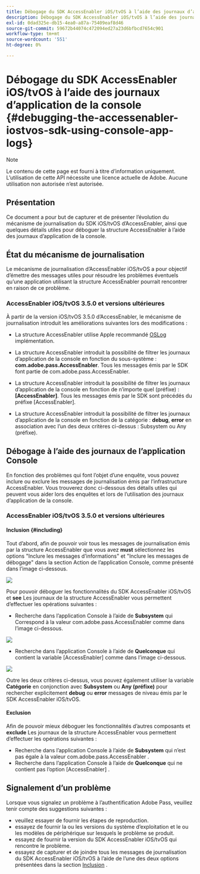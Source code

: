 ```yaml
---
title: Débogage du SDK AccessEnabler iOS/tvOS à l’aide des journaux d’application de la console
description: Débogage du SDK AccessEnabler iOS/tvOS à l’aide des journaux d’application de la console
exl-id: 0dad325e-db15-4ea0-a87a-75409eaf8d46
source-git-commit: 59672b44074c472094ed27a23d6bfbcd7654c901
workflow-type: tm+mt
source-wordcount: '551'
ht-degree: 0%

---
```


# Débogage du SDK AccessEnabler iOS/tvOS à l’aide des journaux d’application de la console {#debugging-the-accessenabler-iostvos-sdk-using-console-app-logs}

>[!NOTE]
>
>Le contenu de cette page est fourni à titre d’information uniquement. L’utilisation de cette API nécessite une licence actuelle de Adobe. Aucune utilisation non autorisée n’est autorisée.


## Présentation

Ce document a pour but de capturer et de présenter l’évolution du mécanisme de journalisation du SDK iOS/tvOS d’AccessEnabler, ainsi que quelques détails utiles pour déboguer la structure AccessEnabler à l’aide des journaux d’application de la console.

## État du mécanisme de journalisation

Le mécanisme de journalisation d’AccessEnabler iOS/tvOS a pour objectif d’émettre des messages utiles pour résoudre les problèmes éventuels qu’une application utilisant la structure AccessEnabler pourrait rencontrer en raison de ce problème.

### AccessEnabler iOS/tvOS 3.5.0 et versions ultérieures

À partir de la version iOS/tvOS 3.5.0 d’AccessEnabler, le mécanisme de journalisation introduit les améliorations suivantes lors des modifications :

* La structure AccessEnabler utilise Apple recommandé [OSLog](https://developer.apple.com/documentation/os/oslog) implémentation.

* La structure AccessEnabler introduit la possibilité de filtrer les journaux d’application de la console en fonction du sous-système : **com.adobe.pass.AccessEnabler**. Tous les messages émis par le SDK font partie de com.adobe.pass.AccessEnabler.

* La structure AccessEnabler introduit la possibilité de filtrer les journaux d’application de la console en fonction de n’importe quel (préfixe) : **[AccessEnabler]**. Tous les messages émis par le SDK sont précédés du préfixe [AccessEnabler].

* La structure AccessEnabler introduit la possibilité de filtrer les journaux d’application de la console en fonction de la catégorie : **debug**, **error** en association avec l’un des deux critères ci-dessus : Subsystem ou Any (préfixe).

## Débogage à l’aide des journaux de l’application Console

En fonction des problèmes qui font l’objet d’une enquête, vous pouvez inclure ou exclure les messages de journalisation émis par l’infrastructure AccessEnabler. Vous trouverez donc ci-dessous des détails utiles qui peuvent vous aider lors des enquêtes et lors de l’utilisation des journaux d’application de la console.


### AccessEnabler iOS/tvOS 3.5.0 et versions ultérieures

#### Inclusion {#including}

Tout d’abord, afin de pouvoir voir tous les messages de journalisation émis par la structure AccessEnabler que vous avez **must** sélectionnez les options &quot;Inclure les messages d’informations&quot; et &quot;Inclure les messages de débogage&quot; dans la section Action de l’application Console, comme présenté dans l’image ci-dessous.

![](assets/include-info-debug-msg.png)


Pour pouvoir déboguer les fonctionnalités du SDK AccessEnabler iOS/tvOS et **see** Les journaux de la structure AccessEnabler vous permettent d’effectuer les opérations suivantes :

* Recherche dans l’application Console à l’aide de **Subsystem** qui Correspond à la valeur com.adobe.pass.AccessEnabler comme dans l’image ci-dessous.

![](assets/subsys-console-app.png)

* Recherche dans l’application Console à l’aide de **Quelconque** qui contient la variable
  [AccessEnabler] comme dans l’image ci-dessous.

![](assets/any-optn-console-app.png)

Outre les deux critères ci-dessus, vous pouvez également utiliser la variable **Catégorie** en conjonction avec **Subsystem** ou **Any (préfixe)** pour rechercher explicitement **debug** ou **error** messages de niveau émis par le SDK AccessEnabler iOS/tvOS.

#### Exclusion

Afin de pouvoir mieux déboguer les fonctionnalités d’autres composants et **exclude** Les journaux de la structure AccessEnabler vous permettent d’effectuer les opérations suivantes :

* Recherche dans l’application Console à l’aide de **Subsystem** qui n’est pas égale à la valeur com.adobe.pass.AccessEnabler .
* Recherche dans l’application Console à l’aide de **Quelconque** qui ne contient pas l’option [AccessEnabler] .

## Signalement d’un problème

Lorsque vous signalez un problème à l’authentification Adobe Pass, veuillez tenir compte des suggestions suivantes :

* veuillez essayer de fournir les étapes de reproduction.
* essayez de fournir la ou les versions du système d’exploitation et le ou les modèles de périphérique sur lesquels le problème se produit.
* essayez de fournir la version du SDK AccessEnabler iOS/tvOS qui rencontre le problème.
* essayez de capturer et de joindre tous les messages de journalisation du SDK AccessEnabler iOS/tvOS à l’aide de l’une des deux options présentées dans la section [Inclusion](#including) .
